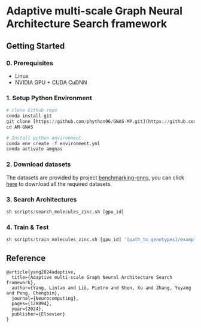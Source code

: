 # Adaptive multi-scale Graph Neural Architecture Search framework

## Getting Started

### 0. Prerequisites

+ Linux
+ NVIDIA GPU + CUDA CuDNN 

### 1. Setup Python Environment
```python
# clone Github repo
conda install git
git clone [https://github.com/phython96/GNAS-MP.git](https://github.com/shukeshukeshuke/AM-GNAS.git)
cd AM-GNAS

# Install python environment
conda env create -f environment.yml
conda activate amgnas
```
### 2. Download datasets

The datasets are provided by project [benchmarking-gnns](https://github.com/graphdeeplearning/benchmarking-gnns), you can click [here](https://github.com/graphdeeplearning/benchmarking-gnns/blob/master/docs/02_download_datasets.md) to download all the required datasets. 

### 3. Search Architectures
```python
sh scripts/search_molecules_zinc.sh [gpu_id]
```
### 4. Train & Test
```python
sh scripts/train_molecules_zinc.sh [gpu_id] '[path_to_genotypes]/example.yaml'
```
## Reference
```
@article{yang2024adaptive,
  title={Adaptive multi-scale Graph Neural Architecture Search framework},
  author={Yang, Lintao and Liò, Pietro and Shen, Xu and Zhang, Yuyang and Peng, Chengbin},
  journal={Neurocomputing},
  pages={128094},
  year={2024},
  publisher={Elsevier}
}

```

